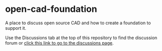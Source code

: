 # open-cad-foundation
A place to discuss open source CAD and how to create a foundation to support it.

Use the Discussions tab at the top of this repository to find the discussion forum
or [click this link to go to the discussions page](https://github.com/tlalexander/open-cad-foundation/discussions).
